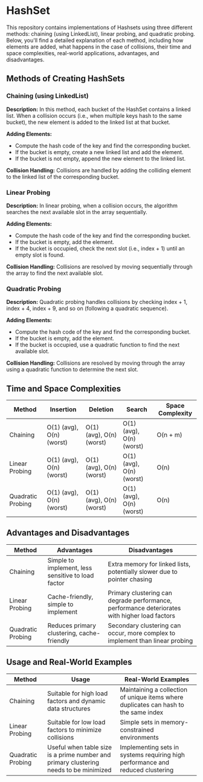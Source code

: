 # HashSet

This repository contains implementations of Hashsets using three different methods: chaining (using LinkedList), linear probing, and quadratic probing. Below, you'll find a detailed explanation of each method, including how elements are added, what happens in the case of collisions, their time and space complexities, real-world applications, advantages, and disadvantages.

## Methods of Creating HashSets
### Chaining (using LinkedList)
**Description:** In this method, each bucket of the HashSet contains a linked list. When a collision occurs (i.e., when multiple keys hash to the same bucket), the new element is added to the linked list at that bucket.

**Adding Elements:**

* Compute the hash code of the key and find the corresponding bucket.
* If the bucket is empty, create a new linked list and add the element.
* If the bucket is not empty, append the new element to the linked list.

**Collision Handling:** Collisions are handled by adding the colliding element to the linked list of the corresponding bucket.

### Linear Probing
**Description:** In linear probing, when a collision occurs, the algorithm searches the next available slot in the array sequentially.

**Adding Elements:**

* Compute the hash code of the key and find the corresponding bucket.
* If the bucket is empty, add the element.
* If the bucket is occupied, check the next slot (i.e., index + 1) until an empty slot is found.

**Collision Handling:** Collisions are resolved by moving sequentially through the array to find the next available slot.

### Quadratic Probing
**Description:** Quadratic probing handles collisions by checking index + 1, index + 4, index + 9, and so on (following a quadratic sequence).

**Adding Elements:**

* Compute the hash code of the key and find the corresponding bucket.
* If the bucket is empty, add the element.
* If the bucket is occupied, use a quadratic function to find the next available slot.

**Collision Handling:** Collisions are resolved by moving through the array using a quadratic function to determine the next slot.

## Time and Space Complexities


| Method | Insertion	| Deletion	| Search	| Space Complexity |
| --- | ---	| ---	| ---	| --- |
| Chaining	| O(1) (avg), O(n) (worst)	| O(1) (avg), O(n) (worst)	| O(1) (avg), O(n) (worst)	| O(n + m) |
| Linear Probing	| O(1) (avg), O(n) (worst)	| O(1) (avg), O(n) (worst)	| O(1) (avg), O(n) (worst)	| O(n) |
| Quadratic Probing	| O(1) (avg), O(n) (worst)	| O(1) (avg), O(n) (worst)	| O(1) (avg), O(n) (worst)	| O(n) |


## Advantages and Disadvantages


| Method	| Advantages	| Disadvantages |
| ---	| ---	| --- |
| Chaining	| Simple to implement, less sensitive to load factor	| Extra memory for linked lists, potentially slower due to pointer chasing |
| Linear Probing	| Cache-friendly, simple to implement	| Primary clustering can degrade performance, performance deteriorates with higher load factors |
| Quadratic Probing	| Reduces primary clustering, cache-friendly	| Secondary clustering can occur, more complex to implement than linear probing |

## Usage and Real-World Examples


| Method	| Usage	| Real-World Examples |
| ---	| ---	| --- |
| Chaining	| Suitable for high load factors and dynamic data structures	| Maintaining a collection of unique items where duplicates can hash to the same index |
| Linear Probing	| Suitable for low load factors to minimize collisions	| Simple sets in memory-constrained environments |
| Quadratic Probing	| Useful when table size is a prime number and primary clustering needs to be minimized	| Implementing sets in systems requiring high performance and reduced clustering |


